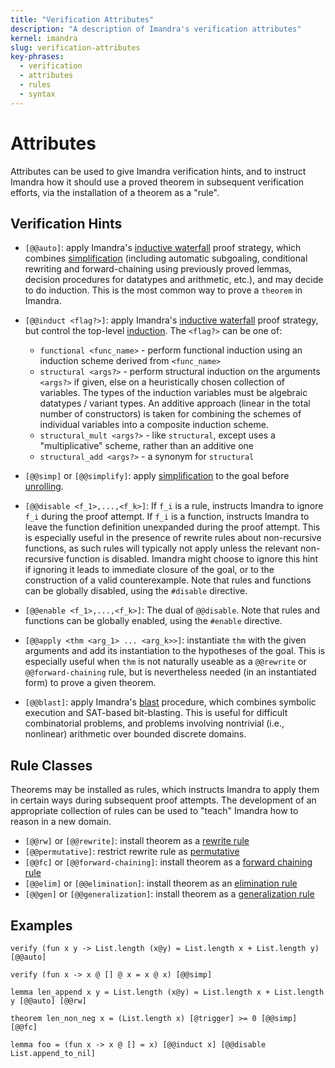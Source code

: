```yaml
---
title: "Verification Attributes"
description: "A description of Imandra's verification attributes"
kernel: imandra
slug: verification-attributes
key-phrases:
  - verification
  - attributes
  - rules
  - syntax
---
```


# Attributes

Attributes can be used to give Imandra verification hints, and to instruct
Imandra how it should use a proved theorem in subsequent verification efforts,
via the installation of a theorem as a "rule".

## Verification Hints

- `[@@auto]`: apply Imandra's [inductive waterfall](Verification%20-%20Waterfall.md)
  proof strategy, which combines [simplification](Verification%20-%20Simplification.md)
  (including automatic subgoaling, conditional rewriting and forward-chaining
  using previously proved lemmas, decision procedures for datatypes and
  arithmetic, etc.), and may decide to do induction. This is the most common way
  to prove a `theorem` in Imandra.

- `[@@induct <flag?>]`: apply Imandra's [inductive waterfall](Verification%20-%20Waterfall.md)
  proof strategy, but control the top-level [induction](Verification%20-%20Induction.md).
  The `<flag?>` can be one of:
  - `functional <func_name>` - perform functional induction using an induction
    scheme derived from `<func_name>`
  - `structural <args?>` - perform structural induction on the arguments
    `<args?>` if given, else on a heuristically chosen collection of variables.
    The types of the induction variables must be algebraic datatypes / variant
    types. An additive approach (linear in the total number of constructors) is
    taken for combining the schemes of individual variables into a composite
    induction scheme.
  - `structural_mult <args?>` - like `structural`, except uses a
    "multiplicative" scheme, rather than an additive one
  - `structural_add <args?>` - a synonym for `structural`

<!-- TODO -->
<!-- - `[@@otf]`: apply Imandra's [inductive waterfall](Verification%20-%20Waterfall.md) -->
<!--   proof strategy, proceeding ["onward through the fog"](../verification-induction#Onward-Through-the-Fog), -->
<!--   disabling backtracking during induction. <\!-- ? -\-> -->

- `[@@simp]` or `[@@simplify]`:
  apply [simplification](Verification%20-%20Simplification.md) to the goal before
  [unrolling](Verification%20-%20Unrolling.md).

- `[@@disable <f_1>,...,<f_k>]`: If `f_i` is a rule, instructs Imandra to ignore
  `f_i` during the proof attempt. If `f_i` is a function, instructs Imandra to
  leave the function definition unexpanded during the proof attempt. This is
  especially useful in the presence of rewrite rules about non-recursive
  functions, as such rules will typically not apply unless the relevant
  non-recursive function is disabled. Imandra might choose to ignore this hint
  if ignoring it leads to immediate closure of the goal, or to the construction
  of a valid counterexample. Note that rules and functions can be globally
  disabled, using the `#disable` directive.

- `[@@enable <f_1>,...,<f_k>]`: The dual of `@@disable`. Note that rules and
  functions can be globally enabled, using the `#enable` directive.

- `[@@apply <thm <arg_1> ... <arg_k>>]`: instantiate `thm` with the given
  arguments and add its instantiation to the hypotheses of the goal. This is
  especially useful when `thm` is not naturally useable as a `@@rewrite` or
  `@@forward-chaining` rule, but is nevertheless needed (in an instantiated
  form) to prove a given theorem.

- `[@@blast]`: apply Imandra's [blast](Verification%20-%20Blast.md) procedure, which combines symbolic
   execution and SAT-based bit-blasting. This is useful for difficult
   combinatorial problems, and problems involving nontrivial (i.e., nonlinear)
   arithmetic over bounded discrete domains.

## Rule Classes

Theorems may be installed as rules, which instructs Imandra to apply them in
certain ways during subsequent proof attempts. The development of an appropriate
collection of rules can be used to "teach" Imandra how to reason in a new
domain.

- `[@@rw]` or `[@@rewrite]`: install theorem as a [rewrite rule](../verification-simplification#Rewrite-Rules)
- `[@@permutative]`: restrict rewrite rule as [permutative](../verification-simplification#Permutative-Restriction)
- `[@@fc]` or `[@@forward-chaining]`: install theorem as a [forward chaining rule](../verification-simplification#Forward-chaining-Rules)
- `[@@elim]` or `[@@elimination]`: install theorem as an [elimination rule](../verification-waterfall#Elimination-Rules)
- `[@@gen]` or `[@@generalization]`: install theorem as a [generalization rule](../verification-waterfall#Generalization-Rules)

## Examples

```{.imandra .input}
verify (fun x y -> List.length (x@y) = List.length x + List.length y) [@@auto]
```

```{.imandra .input}
verify (fun x -> x @ [] @ x = x @ x) [@@simp]
```

```{.imandra .input}
lemma len_append x y = List.length (x@y) = List.length x + List.length y [@@auto] [@@rw]
```

```{.imandra .input}
theorem len_non_neg x = (List.length x) [@trigger] >= 0 [@@simp] [@@fc]
```

```{.imandra .input}
lemma foo = (fun x -> x @ [] = x) [@@induct x] [@@disable List.append_to_nil]
```
